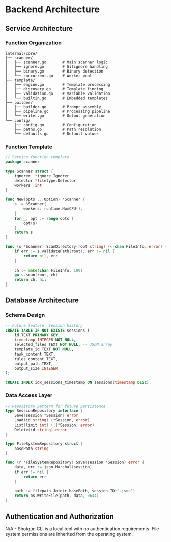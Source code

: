 # Backend Architecture

## Service Architecture

### Function Organization
```
internal/core/
├── scanner/
│   ├── scanner.go       # Main scanner logic
│   ├── ignore.go        # Gitignore handling
│   ├── binary.go        # Binary detection
│   └── concurrent.go    # Worker pool
├── template/
│   ├── engine.go        # Template processing
│   ├── discovery.go     # Template finding
│   ├── validation.go    # Variable validation
│   └── builtin.go       # Embedded templates
├── builder/
│   ├── builder.go       # Prompt assembly
│   ├── pipeline.go      # Processing pipeline
│   └── writer.go        # Output generation
└── config/
    ├── config.go        # Configuration
    ├── paths.go         # Path resolution
    └── defaults.go      # Default values
```

### Function Template
```go
// Service function template
package scanner

type Scanner struct {
    ignorer  *ignore.Ignorer
    detector *filetype.Detector
    workers  int
}

func New(opts ...Option) *Scanner {
    s := &Scanner{
        workers: runtime.NumCPU(),
    }
    for _, opt := range opts {
        opt(s)
    }
    return s
}

func (s *Scanner) ScanDirectory(root string) (<-chan FileInfo, error) {
    if err := s.validatePath(root); err != nil {
        return nil, err
    }
    
    ch := make(chan FileInfo, 100)
    go s.scan(root, ch)
    return ch, nil
}
```

## Database Architecture

### Schema Design
```sql
-- Future feature: Session history
CREATE TABLE IF NOT EXISTS sessions (
    id TEXT PRIMARY KEY,
    timestamp INTEGER NOT NULL,
    selected_files TEXT NOT NULL, -- JSON array
    template_id TEXT NOT NULL,
    task_content TEXT,
    rules_content TEXT,
    output_path TEXT,
    output_size INTEGER
);

CREATE INDEX idx_sessions_timestamp ON sessions(timestamp DESC);
```

### Data Access Layer
```go
// Repository pattern for future persistence
type SessionRepository interface {
    Save(session *Session) error
    Load(id string) (*Session, error)
    List(limit int) ([]*Session, error)
    Delete(id string) error
}

type FileSystemRepository struct {
    basePath string
}

func (r *FileSystemRepository) Save(session *Session) error {
    data, err := json.Marshal(session)
    if err != nil {
        return err
    }
    
    path := filepath.Join(r.basePath, session.ID+".json")
    return os.WriteFile(path, data, 0644)
}
```

## Authentication and Authorization

N/A - Shotgun CLI is a local tool with no authentication requirements. File system permissions are inherited from the operating system.
